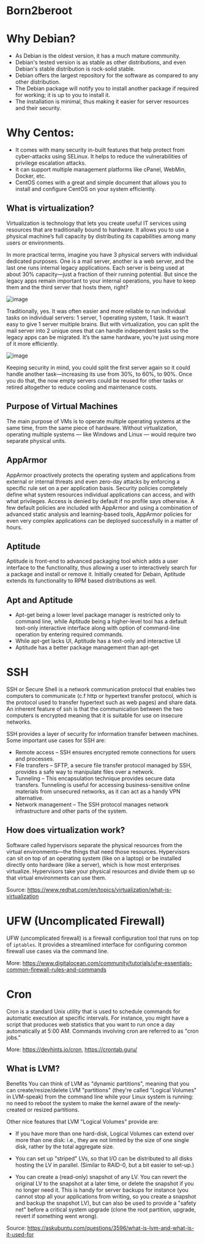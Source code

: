 # Born2beroot

# Why Debian?
- As Debian is the oldest version, it has a much mature community.
- Debian's tested version is as stable as other distributions, and even Debian's stable distribution is rock-solid stable.
- Debian offers the largest repository for the software as compared to any other distribution.
- The Debian package will notify you to install another package if required for working; it is up to you to install it.
- The installation is minimal, thus making it easier for server resources and their security.

# Why Centos:
- It comes with many security in-built features that help protect from cyber-attacks using SELinux. It helps to reduce the vulnerabilities of privilege escalation attacks.
- It can support multiple management platforms like cPanel, WebMin, Docker, etc.
- CentOS comes with a great and simple document that allows you to install and configure CentOS on your system efficiently.

## What is virtualization?
Virtualization is technology that lets you create useful IT services using resources that are traditionally bound to hardware. It allows you to use a physical machine’s full capacity by distributing its capabilities among many users or environments.

In more practical terms, imagine you have 3 physical servers with individual dedicated purposes. One is a mail server, another is a web server, and the last one runs internal legacy applications. Each server is being used at about 30% capacity—just a fraction of their running potential. But since the legacy apps remain important to your internal operations, you have to keep them and the third server that hosts them, right?

![image](https://user-images.githubusercontent.com/48088579/143447133-3eed9f6f-5293-4859-bf4f-5b29d22b2e39.png)

Traditionally, yes. It was often easier and more reliable to run individual tasks on individual servers: 1 server, 1 operating system, 1 task. It wasn’t easy to give 1 server multiple brains. But with virtualization, you can split the mail server into 2 unique ones that can handle independent tasks so the legacy apps can be migrated. It’s the same hardware, you’re just using more of it more efficiently.

![image](https://user-images.githubusercontent.com/48088579/143447160-380d664e-6246-42db-a0a3-4c447b633589.png)

Keeping security in mind, you could split the first server again so it could handle another task—increasing its use from 30%, to 60%, to 90%. Once you do that, the now empty servers could be reused for other tasks or retired altogether to reduce cooling and maintenance costs.

## Purpose of Virtual Machines
The main purpose of VMs is to operate multiple operating systems at the same time, from the same piece of hardware. Without virtualization, operating multiple systems — like Windows and Linux — would require two separate physical units.

## AppArmor
AppArmor proactively protects the operating system and applications from external or internal threats and even zero-day attacks by enforcing a specific rule set on a per application basis. Security policies completely define what system resources individual applications can access, and with what privileges. Access is denied by default if no profile says otherwise. A few default policies are included with AppArmor and using a combination of advanced static analysis and learning-based tools, AppArmor policies for even very complex applications can be deployed successfully in a matter of hours.

## Aptitude
Aptitude is front-end to advanced packaging tool which adds a user interface to the functionality, thus allowing a user to interactively search for a package and install or remove it. Initially created for Debain, Aptitude extends its functionality to RPM based distributions as well.

## Apt and Aptitude
- Apt-get being a lower level package manager is restricted only to command line, while Aptitude being a higher-level tool has a default text-only interactive interface along with option of command-line operation by entering required commands.
- While apt-get lacks UI, Aptitude has a text-only and interactive UI
- Aptitude has a better package management than apt-get

# SSH
SSH or Secure Shell is a network communication protocol that enables two computers to communicate (c.f http or hypertext transfer protocol, which is the protocol used to transfer hypertext such as web pages) and share data. An inherent feature of ssh is that the communication between the two computers is encrypted meaning that it is suitable for use on insecure networks.

SSH provides a layer of security for information transfer between machines. Some important use cases for SSH are:

- Remote access – SSH ensures encrypted remote connections for users and processes.
- File transfers – SFTP, a secure file transfer protocol managed by SSH, provides a safe way to manipulate files over a network.
- Tunneling – This encapsulation technique provides secure data transfers. Tunneling is useful for accessing business-sensitive online materials from unsecured networks, as it can act as a handy VPN alternative.
- Network management – The SSH protocol manages network infrastructure and other parts of the system.

## How does virtualization work?
Software called hypervisors separate the physical resources from the virtual environments—the things that need those resources. Hypervisors can sit on top of an operating system (like on a laptop) or be installed directly onto hardware (like a server), which is how most enterprises virtualize. Hypervisors take your physical resources and divide them up so that virtual environments can use them.

Source: https://www.redhat.com/en/topics/virtualization/what-is-virtualization

# UFW (Uncomplicated Firewall)
UFW (uncomplicated firewall) is a firewall configuration tool that runs on top of `iptables`. It provides a streamlined interface for configuring common firewall use cases via the command line.

More: https://www.digitalocean.com/community/tutorials/ufw-essentials-common-firewall-rules-and-commands

# Cron
Cron is a standard Unix utility that is used to schedule commands for automatic execution at specific intervals. For instance, you might have a script that produces web 
statistics that you want to run once a day automatically at 5:00 AM.
Commands involving cron are referred to as "cron jobs."

More: https://devhints.io/cron, https://crontab.guru/

## What is LVM?

Benefits
You can think of LVM as "dynamic partitions", meaning that you can create/resize/delete LVM "partitions" (they're called "Logical Volumes" in LVM-speak) from the command line while your Linux system is running: no need to reboot the system to make the kernel aware of the newly-created or resized partitions.

Other nice features that LVM "Logical Volumes" provide are:

- If you have more than one hard-disk, Logical Volumes can extend over more than one disk: i.e., they are not limited by the size of one single disk, rather by the total aggregate size.

- You can set up "striped" LVs, so that I/O can be distributed to all disks hosting the LV in parallel. (Similar to RAID-0, but a bit easier to set-up.)

- You can create a (read-only) snapshot of any LV. You can revert the original LV to the snapshot at a later time, or delete the snapshot if you no longer need it. This is handy for server backups for instance (you cannot stop all your applications from writing, so you create a snapshot and backup the snapshot LV), but can also be used to provide a "safety net" before a critical system upgrade (clone the root partition, upgrade, revert if something went wrong).

Source: https://askubuntu.com/questions/3596/what-is-lvm-and-what-is-it-used-for
